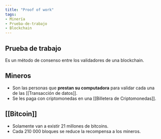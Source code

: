 ```yaml
---
title: "Proof of work"
tags:
- Minería
- Prueba-de-trabajo
- Blockchain
---
```


## Prueba de trabajo
Es un método de consenso entre los validadores de una blockchain.

## Mineros
- Son las personas que **prestan su computadora** para validar cada una de las [[Transacción de datos]].
- Se les paga con criptomonedas en una [[Billetera de Criptomonedas]].

## [[Bitcoin]]
-   Solamente van a existir 21 millones de bitcoins.
-   Cada 210 000 bloques se reduce la recompensa a los mineros.